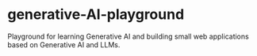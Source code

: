 # generative-AI-playground
Playground for learning Generative AI and building small web applications based on Generative AI and LLMs.
